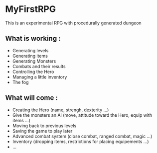 MyFirstRPG
==========

This is an experimental RPG with procedurally generated dungeon

What is working :
---------------
- Generating levels
- Generating items
- Generating Monsters
- Combats and their results
- Controlling the Hero
- Managing a little inventory
- The fog

What will come :
--------------
- Creating the Hero (name, strengh, dexterity ...)
- Give the monsters an AI (move, attitude toward the Hero, equip with items ...)
- Moving back to previous levels
- Saving the game to play later
- Advanced combat system (close combat, ranged combat, magic ...)
- Inventory (dropping items, restrictions for placing equipements ...)
- ...
